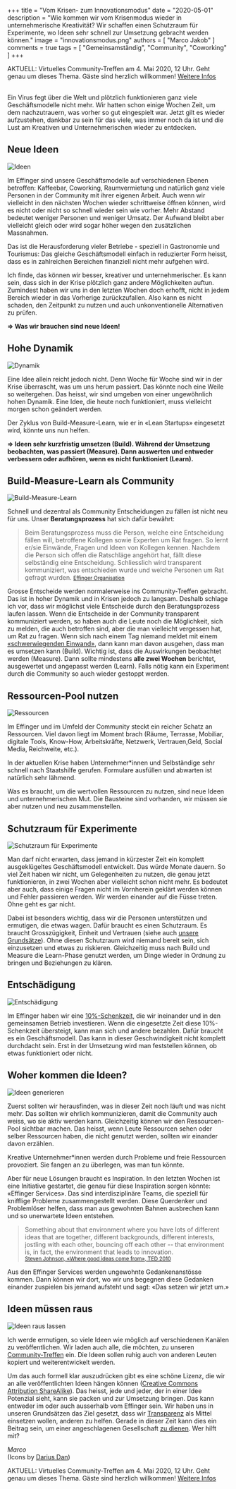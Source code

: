 +++
title = "Vom Krisen- zum Innovationsmodus"
date = "2020-05-01"
description = "Wie kommen wir vom Krisenmodus wieder in unternehmerische Kreativität? Wir schaffen einen Schutzraum für Experimente, wo Ideen sehr schnell zur Umsetzung gebracht werden können."
image = "innovationsmodus.png"
authors = [ "Marco Jakob" ]
comments = true
tags = [ "Gemeinsamständig", "Community", "Coworking" ]
+++

<div class="alert alert-info">
AKTUELL: Virtuelles Community-Treffen am 4. Mai 2020, 12 Uhr. Geht genau um dieses Thema. Gäste sind herzlich willkommen! <i class="fa fa-hand-o-right"></i> <a href="/events/100371/">Weitere Infos</a>
</div>
<br>

Ein Virus fegt über die Welt und plötzlich funktionieren ganz viele Geschäftsmodelle nicht mehr. Wir hatten schon einige Wochen Zeit, um dem nachzutrauern, was vorher so gut eingespielt war. Jetzt gilt es wieder aufzustehen, dankbar zu sein für das viele, was immer noch da ist und die Lust am Kreativen und Unternehmerischen wieder zu entdecken.

## Neue Ideen

![Ideen](ideen.png)

Im Effinger sind unsere Geschäftsmodelle auf verschiedenen Ebenen betroffen: Kaffeebar, Coworking, Raumvermietung und natürlich ganz viele Personen in der Community mit ihrer eigenen Arbeit. Auch wenn wir vielleicht in den nächsten Wochen wieder schrittweise öffnen können, wird es nicht oder nicht so schnell wieder sein wie vorher. Mehr Abstand bedeutet weniger Personen und weniger Umsatz. Der Aufwand bleibt aber vielleicht gleich oder wird sogar höher wegen den zusätzlichen Massnahmen.

Das ist die Herausforderung vieler Betriebe - speziell in Gastronomie und Tourismus: Das gleiche Geschäftsmodell einfach in reduzierter Form heisst, dass es in zahlreichen Bereichen finanziell nicht mehr aufgehen wird.

Ich finde, das können wir besser, kreativer und unternehmerischer. Es kann sein, dass sich in der Krise plötzlich ganz andere Möglichkeiten auftun. Zumindest haben wir uns in den letzten Wochen doch erhofft, nicht in jedem Bereich wieder in das Vorherige zurückzufallen. Also kann es nicht schaden, den Zeitpunkt zu nutzen und auch unkonventionelle Alternativen zu prüfen.

**⇒ Was wir brauchen sind neue Ideen!**

## Hohe Dynamik

![Dynamik](dynamik.png)

Eine Idee allein reicht jedoch nicht. Denn Woche für Woche sind wir in der Krise überrascht, was um uns herum passiert. Das könnte noch eine Weile so weitergehen. Das heisst, wir sind umgeben von einer ungewöhnlich hohen Dynamik. Eine Idee, die heute noch funktioniert, muss vielleicht morgen schon geändert werden.

Der Zyklus von Build-Measure-Learn, wie er in «Lean Startups» eingesetzt wird, könnte uns nun helfen.

**⇒ Ideen sehr kurzfristig umsetzen (Build). Während der Umsetzung beobachten, was passiert (Measure). Dann auswerten und entweder verbessern oder aufhören, wenn es nicht funktioniert (Learn).**

## Build-Measure-Learn als Community

![Build-Measure-Learn](build-measure-learn.png)

Schnell und dezentral als Community Entscheidungen zu fällen ist nicht neu für uns. Unser **Beratungsprozess** hat sich dafür bewährt:

> Beim Beratungsprozess muss die Person, welche eine Entscheidung fällen will, betroffene Kollegen sowie Experten um Rat fragen. So lernt er/sie Einwände, Fragen und Ideen von Kollegen kennen. Nachdem die Person sich offen die Ratschläge angehört hat, fällt diese selbständig eine Entscheidung. Schliesslich wird transparent kommuniziert, was entschieden wurde und welche Personen um Rat gefragt wurden.
> <small>[Effinger Organisation](https://www.effinger.ch/organisation/)</small>

Grosse Entscheide werden normalerweise ins Community-Treffen gebracht. Das ist in hoher Dynamik und in Krisen jedoch zu langsam. Deshalb schlage ich vor, dass wir möglichst viele Entscheide durch den Beratungsprozess laufen lassen. Wenn die Entscheide in der Community transparent kommuniziert werden, so haben auch die Leute noch die Möglichkeit, sich zu melden, die auch betroffen sind, aber die man vielleicht vergessen hat, um Rat zu fragen. Wenn sich nach einem Tag niemand meldet mit einem [«schwerwiegenden Einwand»](https://www.effinger.ch/organisation/soziokratie/), dann kann man davon ausgehen, dass man es umsetzen kann (Build). Wichtig ist, dass die Auswirkungen beobachtet werden (Measure). Dann sollte mindestens **alle zwei Wochen** berichtet, ausgewertet und angepasst werden (Learn). Falls nötig kann ein Experiment durch die Community so auch wieder gestoppt werden.

## Ressourcen-Pool nutzen

![Ressourcen](ressourcen.png)

Im Effinger und im Umfeld der Community steckt ein reicher Schatz an Ressourcen. Viel davon liegt im Moment brach (Räume, Terrasse, Mobiliar, digitale Tools, Know-How, Arbeitskräfte, Netzwerk, Vertrauen,Geld, Social Media, Reichweite, etc.).

In der aktuellen Krise haben Unternehmer\*innen und Selbständige sehr schnell nach Staatshilfe gerufen. Formulare ausfüllen und abwarten ist natürlich sehr lähmend.

Was es braucht, um die wertvollen Ressourcen zu nutzen, sind neue Ideen und unternehmerischen Mut. Die Bausteine sind vorhanden, wir müssen sie aber nutzen und neu zusammenstellen.

## Schutzraum für Experimente

![Schutzraum für Experimente](schutzraum.png)

Man darf nicht erwarten, dass jemand in kürzester Zeit ein komplett ausgeklügeltes Geschäftsmodell entwickelt. Das würde Monate dauern. So viel Zeit haben wir nicht, um Gelegenheiten zu nutzen, die genau jetzt funktionieren, in zwei Wochen aber vielleicht schon nicht mehr. Es bedeutet aber auch, dass einige Fragen nicht im Vornherein geklärt werden können und Fehler passieren werden. Wir werden einander auf die Füsse treten. Ohne geht es gar nicht.

Dabei ist besonders wichtig, dass wir die Personen unterstützen und ermutigen, die etwas wagen. Dafür braucht es einen Schutzraum. Es braucht Grosszügigkeit, Einheit und Vertrauen (siehe auch [unsere Grundsätze](https://www.effinger.ch/grundsaetze/)). Ohne diesen Schutzraum wird niemand bereit sein, sich einzusetzen und etwas zu riskieren. Gleichzeitig muss nach Build und Measure die Learn-Phase genutzt werden, um Dinge wieder in Ordnung zu bringen und Beziehungen zu klären.

## Entschädigung

![Entschädigung](entschaedigung.png)

Im Effinger haben wir eine [10%-Schenkzeit](https://www.corelated.ch/#merkmale), die wir ineinander und in den gemeinsamen Betrieb investieren. Wenn die eingesetzte Zeit diese 10%-Schenkzeit übersteigt, kann man sich und andere bezahlen. Dafür braucht es ein Geschäftsmodell. Das kann in dieser Geschwindigkeit nicht komplett durchdacht sein. Erst in der Umsetzung wird man feststellen können, ob etwas funktioniert oder nicht.

## Woher kommen die Ideen?

![Ideen generieren](ideen-generieren.png)

Zuerst sollten wir herausfinden, was in dieser Zeit noch läuft und was nicht mehr. Das sollten wir ehrlich kommunizieren, damit die Community auch weiss, wo sie aktiv werden kann. Gleichzeitig können wir den Ressourcen-Pool sichtbar machen. Das heisst, wenn Leute Ressourcen sehen oder selber Ressourcen haben, die nicht genutzt werden, sollten wir einander davon erzählen.

Kreative Unternehmer\*innen werden durch Probleme und freie Ressourcen provoziert. Sie fangen an zu überlegen, was man tun könnte.

Aber für neue Lösungen braucht es Inspiration. In den letzten Wochen ist eine Initiative gestartet, die genau für diese Inspiration sorgen könnte: «Effinger Services». Das sind interdisziplinäre Teams, die speziell für knifflige Probleme zusammengestellt werden. Diese Querdenker und Problemlöser helfen, dass man aus gewohnten Bahnen ausbrechen kann und so unerwartete Ideen entstehen.

> Something about that environment where you have lots of different ideas that are together, different backgrounds, different interests, jostling with each other, bouncing off each other -- that environment is, in fact, the environment that leads to innovation.  
> <small>[Steven Johnson, «Where good ideas come from», TED 2010](https://www.ted.com/talks/steven_johnson_where_good_ideas_come_from)</small>

Aus den Effinger Services werden ungewohnte Gedankenanstösse kommen. Dann können wir dort, wo wir uns begegnen diese Gedanken einander zuspielen bis jemand aufsteht und sagt: «Das setzen wir jetzt um.»

## Ideen müssen raus

![Ideen raus lassen](ideen-raus.png)

Ich werde ermutigen, so viele Ideen wie möglich auf verschiedenen Kanälen zu veröffentlichen. Wir laden auch alle, die möchten, zu unseren [Community-Treffen](https://www.effinger.ch/events/) ein. Die Ideen sollen ruhig auch von anderen Leuten kopiert und weiterentwickelt werden.

Um das auch formell klar auszudrücken gibt es eine schöne Lizenz, die wir an alle veröffentlichten Ideen hängen können ([Creative Commons Attribution ShareAlike](https://creativecommons.org/licenses/by-sa/4.0/)). Das heisst, jede und jeder, der in einer Idee Potenzial sieht, kann sie packen und zur Umsetzung bringen. Das kann entweder im oder auch ausserhalb vom Effinger sein. Wir haben uns in unseren Grundsätzen das Ziel gesetzt, dass wir [Transparenz](https://www.effinger.ch/grundsaetze/transparenz/) als Mittel einsetzen wollen, anderen zu helfen. Gerade in dieser Zeit kann dies ein Beitrag sein, um einer angeschlagenen Gesellschaft [zu dienen](https://www.effinger.ch/grundsaetze/dienen/). Wer hilft mit?

*Marco*   
(Icons by [Darius Dan](https://www.flaticon.com/authors/darius-dan))

<div class="alert alert-info">
AKTUELL: Virtuelles Community-Treffen am 4. Mai 2020, 12 Uhr. Geht genau um dieses Thema. Gäste sind herzlich willkommen! <i class="fa fa-hand-o-right"></i> <a href="/events/100371/">Weitere Infos</a>
</div>